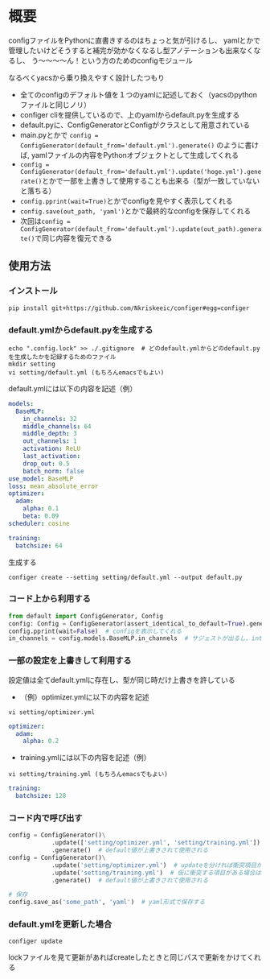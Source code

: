 # 概要

configファイルをPythonに直書きするのはちょっと気が引けるし、
yamlとかで管理したいけどそうすると補完が効かなくなるし型アノテーションも出来なくなるし、
う〜〜〜〜ん！という方のためのconfigモジュール

なるべくyacsから乗り換えやすく設計したつもり

- 全てのconfigのデフォルト値を１つのyamlに記述しておく（yacsのpythonファイルと同じノリ）
- configer cliを提供しているので、上のyamlからdefault.pyを生成する
- default.pyに、ConfigGeneratorとConfigがクラスとして用意されている
- main.pyとかで `config = ConfigGenerator(default_from='default.yml').generate()` のように書けば, yamlファイルの内容をPythonオブジェクトとして生成してくれる
- `config = ConfigGenerator(default_from='default.yml').update('hoge.yml').generate()`とかで一部を上書きして使用することも出来る（型が一致していないと落ちる）
- `config.pprint(wait=True)`とかでconfigを見やすく表示してくれる
- `config.save(out_path, 'yaml')`とかで最終的なconfigを保存してくれる
- 次回は`config = ConfigGenerator(default_from='default.yml').update(out_path).generate()`で同じ内容を復元できる

## 使用方法

### インストール
```shell script
pip install git+https://github.com/Nkriskeeic/configer#egg=configer
```

### default.ymlからdefault.pyを生成する

```shell script
echo ".config.lock" >> ./.gitignore  # どのdefault.ymlからどのdefault.pyを生成したかを記録するためのファイル
mkdir setting
vi setting/default.yml (もちろんemacsでもよい)
```

default.ymlには以下の内容を記述（例）
```yaml
models:
  BaseMLP:
    in_channels: 32
    middle_channels: 64
    middle_depth: 3
    out_channels: 1
    activation: ReLU
    last_activation:
    drop_out: 0.5
    batch_norm: false
use_model: BaseMLP
loss: mean_absolute_error
optimizer:
  adam:
    alpha: 0.1
    beta: 0.09
scheduler: cosine

training:
  batchsize: 64
```

生成する
```shell script
configer create --setting setting/default.yml --output default.py
```

### コード上から利用する
```python
from default import ConfigGenerator, Config
config: Config = ConfigGenerator(assert_identical_to_default=True).generate()  # 生成に使用したymlから変更がないかを確認してconfigをloadする
config.pprint(wait=False)  # configを表示してくれる
in_channels = config.models.BaseMLP.in_channels  # サジェストが出るし、int型であることを追ってくれる
```

### 一部の設定を上書きして利用する

設定値は全てdefault.ymlに存在し、型が同じ時だけ上書きを許している

- （例）optimizer.ymlに以下の内容を記述
```shell script
vi setting/optimizer.yml
```
```yaml
optimizer:
  adam:
    alpha: 0.2
```
- training.ymlには以下の内容を記述（例）
```shell script
vi setting/training.yml (もちろんemacsでもよい)
```
```yaml
training:
  batchsize: 128
```

### コード内で呼び出す

```python
config = ConfigGenerator()\
            .update(['setting/optimizer.yml', 'setting/training.yml'])  # optimizerとtrainingで同じ項目を上書きしようとするとエラーになる
            .generate()  # default値が上書きされて使用される
config = ConfigGenerator()\
            .update('setting/optimizer.yml')  # updateを分ければ衝突項目があっても問題ない
            .update('setting/training.yml')  # 仮に衝突する項目がある場合は、後からupdateしたほうが優先される
            .generate()  # default値が上書きされて使用される

# 保存
config.save_as('some_path', 'yaml')  # yaml形式で保存する
```

### default.ymlを更新した場合
```shell script
configer update
````
lockファイルを見て更新があればcreateしたときと同じパスで更新をかけてくれる
